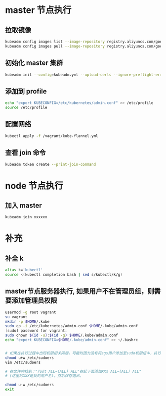 # master 节点执行

## 拉取镜像

```sh
kubeadm config images list --image-repository registry.aliyuncs.com/google_containers
kubeadm config images pull --image-repository registry.aliyuncs.com/google_containers
```

## 初始化 master 集群

```sh
kubeadm init --config=kubeadm.yml --upload-certs --ignore-preflight-errors=ImagePull
```

## 添加到 profile

```sh
echo "export KUBECONFIG=/etc/kubernetes/admin.conf" >> /etc/profile
source /etc/profile
```

## 配置网络

```sh
kubectl apply -f /vagrant/kube-flannel.yml
```

## 查看 join 命令

```sh
kubeadm token create --print-join-command
```

# node 节点执行

## 加入 master

```sh
kubeadm join xxxxxx
```


# 补充

## 补全 k

```sh
alias k='kubectl' 
source <(kubectl completion bash | sed s/kubectl/k/g)
```


## master节点服务器执行, 如果用户不在管理员组，则需要添加管理员权限

```sh
usermod -g root vagrant
su vagrant
mkdir -p $HOME/.kube
sudo cp -i /etc/kubernetes/admin.conf $HOME/.kube/admin.conf
[sudo] password for vagrant: 
sudo chown $(id -u):$(id -g) $HOME/.kube/admin.conf
echo "export KUBECONFIG=$HOME/.kube/admin.conf" >> ~/.bashrc


# 如果在执行过程中出现权限相关问题，可能时因为没有将zgs用户添加至sudo权限组中，执行下面命令。执行时需要切换至root用户下。
chmod u+w /etc/sudoers
vim /etc/sudoers

# 在文件内找到："root ALL=(ALL) ALL"在起下面添加XXX ALL=(ALL) ALL"
# (这里的XXX是我的用户名)，然后保存退出。

chmod u-w /etc/sudoers
exit
```